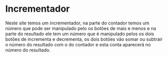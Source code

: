 # Incrementador

Neste site temos um incrementador, na parte do contador temos um número que pode ser manipulado pelo os botões de mais e menos e na parte do resultado ele tem um número que é manipulado pelos os dois botões de incrementa e decrementa, os dois botões vão somar ou subtrair o número do resultado com o do contador e esta conta aparecerá no número do resultado.
